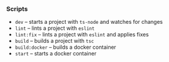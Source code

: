 ### Scripts

- `dev` – starts a project with `ts-node` and watches for changes
- `lint` – lints a project with `eslint`
- `lint:fix` – lints a project with `eslint` and applies fixes
- `build` – builds a project with `tsc`
- `build:docker` – builds a docker container
- `start` – starts a docker container
